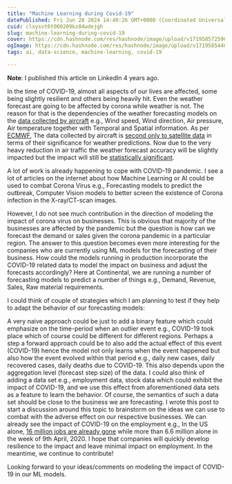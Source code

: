 ```yaml
---
title: "Machine Learning during Covid-19"
datePublished: Fri Jun 28 2024 14:40:26 GMT+0000 (Coordinated Universal Time)
cuid: clxysvt6t000209kz84wdejgh
slug: machine-learning-during-covid-19
cover: https://cdn.hashnode.com/res/hashnode/image/upload/v1719585725966/cbb4cbb6-cdac-442a-9dbf-b9fb6f5eca72.jpeg
ogImage: https://cdn.hashnode.com/res/hashnode/image/upload/v1719585440980/c315bf21-e56d-4725-8ad2-796bd73d6556.jpeg
tags: ai, data-science, machine-learning, covid-19

---
```


**Note**: I published this article on LinkedIn 4 years ago.

In the time of COVID-19, almost all aspects of our lives are affected, some being slightly resilient and others being heavily hit. Even the weather forecast are going to be affected by corona while weather is not. The reason for that is the dependencies of the weather forecasting models on the [data collected by aircraft](https://www.accuweather.com/en/severe-weather/coronavirus-canceled-flights-could-affect-weather-forecasting-at-exactly-the-wrong-time/711234) e.g., Wind speed, Wind direction, Air pressure, Air temperature together with Temporal and Spatial information. As per [ECMWF](https://www.ecmwf.int/), The data collected by aircraft is [second only to satellite data](https://www.ecmwf.int/en/about/media-centre/news/2020/drop-aircraft-observations-could-have-impact-weather-forecasts) in terms of their significance for weather predictions. Now due to the very heavy reduction in air traffic the weather forecast accuracy will be slightly impacted but the impact will still be [statistically significant](https://www.aljazeera.com/news/2020/03/weather-predictions-affected-coronavirus-outbreak-200326104501955.html).

A lot of work is already happening to cope with COVID-19 pandemic. I see a lot of articles on the internet about how Machine Learning or AI could be used to combat Corona Virus e.g., Forecasting models to predict the outbreak, Computer Vision models to better screen the existence of Corona infection in the X-ray/CT-scan images.

However, I do not see much contribution in the direction of modeling the impact of corona virus on businesses. This is obvious that majority of the businesses are affected by the pandemic but the question is how can we forecast the demand or sales given the corona pandemic in a particular region. The answer to this question becomes even more interesting for the companies who are currently using ML models for the forecasting of their business. How could the models running in production incorporate the COVID-19 related data to model the impact on business and adjust the forecasts accordingly? Here at Continental, we are running a number of forecasting models to predict a number of things e.g., Demand, Revenue, Sales, Raw material requirements.

I could think of couple of strategies which I am planning to test if they help to adapt the behavior of our forecasting models:

A very naive approach could be just to add a binary feature which could emphasize on the time-period when an outlier event e.g., COVID-19 took place which of course could be different for different regions. Perhaps a step a forward approach could be to also add the actual effect of this event (COVID-19) hence the model not only learns when the event happened but also how the event evolved within that period e.g., daily new cases, daily recovered cases, daily deaths due to COVID-19. This also depends upon the aggregation level (forecast step size) of the data. I could also think of adding a data set e.g., employment data, stock data which could exhibit the impact of COVID-19, and we use this effect from aforementioned data sets as a feature to learn the behavior. Of course, the semantics of such a data set should be close to the business we are forecasting. I wrote this post to start a discussion around this topic to brainstorm on the ideas we can use to combat with the adverse effect on our respective businesses. We can already see the impact of COVID-19 on the employment e.g., In the US alone, [16 million jobs are already gone](https://www.theguardian.com/business/2020/apr/09/us-unemployment-filings-coronavirus) while more than 6.6 million alone in the week of 9th April, 2020. I hope that companies will quickly develop resilience to the impact and leave minimal impact on employment. In the meantime, we continue to contribute!

Looking forward to your ideas/comments on modeling the impact of COVID-19 in our ML models.